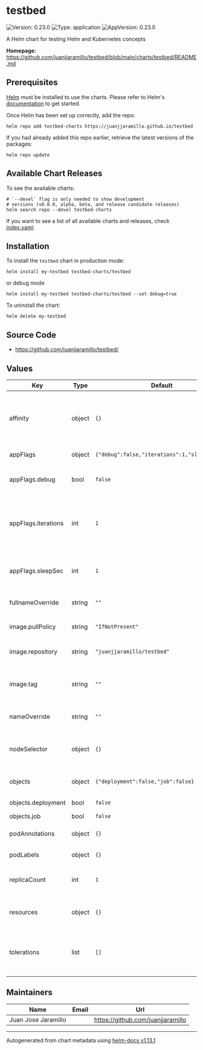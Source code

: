 # testbed

![Version: 0.23.0](https://img.shields.io/badge/Version-0.23.0-informational?style=flat-square) ![Type: application](https://img.shields.io/badge/Type-application-informational?style=flat-square) ![AppVersion: 0.23.0](https://img.shields.io/badge/AppVersion-0.23.0-informational?style=flat-square)

A Helm chart for testing Helm and Kubernetes concepts

**Homepage:** <https://github.com/juanjjaramillo/testbed/blob/main/charts/testbed/README.md>

## Prerequisites

[Helm](https://helm.sh) must be installed to use the charts.  Please refer to Helm's [documentation](https://helm.sh/docs) to get started.

Once Helm has been set up correctly, add the repo:
```shell
helm repo add testbed-charts https://juanjjaramillo.github.io/testbed
```

If you had already added this repo earlier, retrieve the latest versions of the packages:
```shell
helm repo update
```

## Available Chart Releases

To see the available charts:
```shell
# `--devel` flag is only needed to show development
# versions (v0.0.0, alpha, beta, and release candidate releases)
helm search repo --devel testbed-charts
```

If you want to see a list of all available charts and releases, check [index.yaml](https://juanjjaramillo.github.io/testbed/index.yaml).

## Installation

To install the `testbed` chart in production mode:
```shell
helm install my-testbed testbed-charts/testbed
```
or debug mode
```shell
helm install my-testbed testbed-charts/testbed --set debug=true
```

To uninstall the chart:
```shell
helm delete my-testbed
```

## Source Code

* <https://github.com/juanjjaramillo/testbed/>

## Values

| Key | Type | Default | Description |
|-----|------|---------|-------------|
| affinity | object | `{}` | [Affinity and anti-affinity allow the scheduler to schedule pods with matching constraints](https://kubernetes.io/docs/concepts/scheduling-eviction/assign-pod-node/#affinity-and-anti-affinity) |
| appFlags | object | `{"debug":false,"iterations":1,"sleepSec":1}` | Flags used in the Go app |
| appFlags.debug | bool | `false` | Whether to install the chart in debug mode |
| appFlags.iterations | int | `1` | Defines how many times to print log message, a negative value means 'forever' |
| appFlags.sleepSec | int | `1` | Defines how many seconds to sleep before printing next log message |
| fullnameOverride | string | `""` | Overrides name used in `.metadata.name` |
| image.pullPolicy | string | `"IfNotPresent"` | Set it to either `IfNotPresent`, `Always` or `Never` |
| image.repository | string | `"juanjjaramillo/testbed"` | Overrides image repository |
| image.tag | string | `""` | Overrides image tag (default is chart `appVersion`) |
| nameOverride | string | `""` | Overrides name used in selector labels |
| nodeSelector | object | `{}` | [Specify the node labels you want the target node to have](https://kubernetes.io/docs/concepts/scheduling-eviction/assign-pod-node/#nodeselector) |
| objects | object | `{"deployment":false,"job":false}` | Kubernetes objects to create |
| objects.deployment | bool | `false` | [Deployment](https://kubernetes.io/docs/concepts/workloads/controllers/deployment/) object |
| objects.job | bool | `false` | [Job](https://kubernetes.io/docs/concepts/workloads/controllers/job/) object |
| podAnnotations | object | `{}` | [Annotations](https://kubernetes.io/docs/concepts/overview/working-with-objects/annotations/) specific to pods |
| podLabels | object | `{}` | Pod-specific labels |
| replicaCount | int | `1` | [Desired replica count](https://kubernetes.io/docs/concepts/workloads/controllers/deployment/#replicas) in a Deployment spec |
| resources | object | `{}` | [Resource management for pods and containers](https://kubernetes.io/docs/concepts/configuration/manage-resources-containers/) |
| tolerations | list | `[]` | [Tolerations allow the scheduler to schedule pods with matching taints](https://kubernetes.io/docs/concepts/scheduling-eviction/taint-and-toleration/) |

## Maintainers

| Name | Email | Url |
| ---- | ------ | --- |
| Juan Jose Jaramillo |  | <https://github.com/juanjjaramillo> |

----------------------------------------------
Autogenerated from chart metadata using [helm-docs v1.13.1](https://github.com/norwoodj/helm-docs/releases/v1.13.1)
